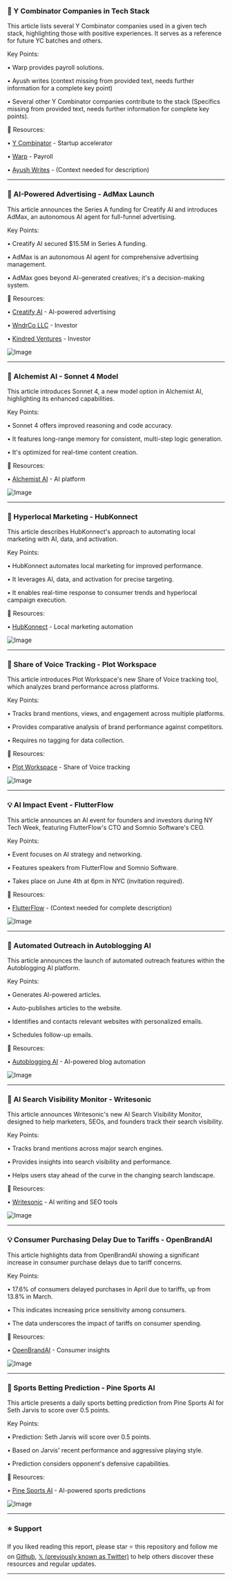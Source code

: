 ### 🤖 Y Combinator Companies in Tech Stack

This article lists several Y Combinator companies used in a given tech stack, highlighting those with positive experiences.  It serves as a reference for future YC batches and others.

Key Points:

• Warp provides payroll solutions.


• Ayush writes (context missing from provided text, needs further information for a complete key point)


•  Several other Y Combinator companies contribute to the stack (Specifics missing from provided text, needs further information for complete key points).


🔗 Resources:

• [Y Combinator](https://x.com/ycombinator) - Startup accelerator


• [Warp](https://x.com/joinwarp) - Payroll


• [Ayush Writes](https://x.com/ayushswrites) -  (Context needed for description)


---

### 🚀 AI-Powered Advertising - AdMax Launch

This article announces the Series A funding for Creatify AI and introduces AdMax, an autonomous AI agent for full-funnel advertising.

Key Points:

• Creatify AI secured $15.5M in Series A funding.


• AdMax is an autonomous AI agent for comprehensive advertising management.


•  AdMax goes beyond AI-generated creatives; it's a decision-making system.


🔗 Resources:

• [Creatify AI](https://x.com/Creatify_AI) - AI-powered advertising


• [WndrCo LLC](https://x.com/WndrCoLLC) - Investor


• [Kindred Ventures](https://x.com/KindredVentures) - Investor


![Image](https://pbs.twimg.com/amplify_video_thumb/1927774308795043840/img/bs_2Rw7Iu2JOj1eJ.jpg)


---

### 🤖 Alchemist AI - Sonnet 4 Model

This article introduces Sonnet 4, a new model option in Alchemist AI, highlighting its enhanced capabilities.

Key Points:

• Sonnet 4 offers improved reasoning and code accuracy.


•  It features long-range memory for consistent, multi-step logic generation.


• It's optimized for real-time content creation.


🔗 Resources:

• [Alchemist AI](https://x.com/alchemistAIapp) - AI platform


![Image](https://pbs.twimg.com/tweet_video_thumb/GsDwODdaUAM7njb.jpg)


---

### 🚀 Hyperlocal Marketing - HubKonnect

This article describes HubKonnect's approach to automating local marketing with AI, data, and activation.

Key Points:

• HubKonnect automates local marketing for improved performance.


• It leverages AI, data, and activation for precise targeting.


• It enables real-time response to consumer trends and hyperlocal campaign execution.



🔗 Resources:

• [HubKonnect](https://x.com/hubkonnect) - Local marketing automation


![Image](https://pbs.twimg.com/media/GsBzqxZXcAAeTBD?format=jpg&name=small)


---

### 🚀 Share of Voice Tracking - Plot Workspace

This article introduces Plot Workspace's new Share of Voice tracking tool, which analyzes brand performance across platforms.

Key Points:

• Tracks brand mentions, views, and engagement across multiple platforms.


• Provides comparative analysis of brand performance against competitors.


• Requires no tagging for data collection.



🔗 Resources:

• [Plot Workspace](https://x.com/PlotWorkspace) - Share of Voice tracking


![Image](https://pbs.twimg.com/tweet_video_thumb/Gr-W7wGWoAA0Bws.jpg)


---

### 💡 AI Impact Event - FlutterFlow

This article announces an AI event for founders and investors during NY Tech Week, featuring FlutterFlow's CTO and Somnio Software's CEO.


Key Points:

• Event focuses on AI strategy and networking.


• Features speakers from FlutterFlow and Somnio Software.


• Takes place on June 4th at 6pm in NYC (invitation required).



🔗 Resources:

• [FlutterFlow](https://x.com/flutterflow) -  (Context needed for complete description)


![Image](https://pbs.twimg.com/amplify_video_thumb/1927409622039568384/img/Jy6vT1-ZX2NJAjbz.jpg)


---

### 🚀 Automated Outreach in Autoblogging AI

This article announces the launch of automated outreach features within the Autoblogging AI platform.

Key Points:

• Generates AI-powered articles.


• Auto-publishes articles to the website.


• Identifies and contacts relevant websites with personalized emails.


• Schedules follow-up emails.



🔗 Resources:

• [Autoblogging AI](https://x.com/autobloggingai) - AI-powered blog automation


![Image](https://pbs.twimg.com/media/Gr7QU3OWYAAX_7b?format=jpg&name=small)


---

### 🚀 AI Search Visibility Monitor - Writesonic

This article announces Writesonic's new AI Search Visibility Monitor, designed to help marketers, SEOs, and founders track their search visibility.

Key Points:

• Tracks brand mentions across major search engines.


• Provides insights into search visibility and performance.


• Helps users stay ahead of the curve in the changing search landscape.


🔗 Resources:

• [Writesonic](https://x.com/WriteSonic) - AI writing and SEO tools


![Image](https://pbs.twimg.com/media/Gr4BdTJXgAASWPF?format=jpg&name=small)


---

### 💡 Consumer Purchasing Delay Due to Tariffs - OpenBrandAI

This article highlights data from OpenBrandAI showing a significant increase in consumer purchase delays due to tariff concerns.

Key Points:

• 17.6% of consumers delayed purchases in April due to tariffs, up from 13.8% in March.


•  This indicates increasing price sensitivity among consumers.


•  The data underscores the impact of tariffs on consumer spending.


🔗 Resources:

• [OpenBrandAI](https://x.com/OpenBrandAI) - Consumer insights


![Image](https://pbs.twimg.com/media/Gr36xDIW0AAfq1N?format=jpg&name=small)


---

### 🚀 Sports Betting Prediction - Pine Sports AI

This article presents a daily sports betting prediction from Pine Sports AI for Seth Jarvis to score over 0.5 points.

Key Points:

•  Prediction: Seth Jarvis will score over 0.5 points.


•  Based on Jarvis' recent performance and aggressive playing style.


•  Prediction considers opponent's defensive capabilities.



🔗 Resources:

• [Pine Sports AI](https://x.com/PineSports_AI) - AI-powered sports predictions


![Image](https://pbs.twimg.com/media/GrwB-9BXsAAK89W?format=jpg&name=small)


---

### ⭐️ Support

If you liked reading this report, please star ⭐️ this repository and follow me on [Github](https://github.com/Drix10), [𝕏 (previously known as Twitter)](https://x.com/DRIX_10_) to help others discover these resources and regular updates.

---